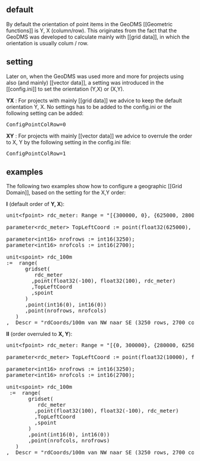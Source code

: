 ## default

By default the orientation of point items in the GeoDMS [[Geometric functions]] is Y, X (column/row). This originates from the fact that the GeoDMS was developed to calculate mainly with [[grid data]], in which the orientation is usually colum / row.

## setting

Later on, when the GeoDMS was used more and more for projects using also (and mainly) [[vector data]], a setting was introduced in the [[config.ini]] to set the orientation (Y,X) or (X,Y).

**YX** : For projects with mainly [[grid data]] we advice to keep the default orientation Y, X. No settings has to be added to the config.ini or the following setting can be added:

<pre>
ConfigPointColRow=0
</pre>

**XY** : For projects with mainly [[vector data]] we advice to overrule the order to X, Y by the following setting in the config.ini file:

<pre>
ConfigPointColRow=1
</pre>

## examples

The following two examples show how to configure a geographic [[Grid Domain]], based on the setting for the X,Y order:

**I** (default order of **Y, X**):

<pre>
unit&lt;fpoint&gt; rdc_meter: Range = "[{300000, 0}, {625000, 280000})";

parameter&lt;rdc_meter&gt; TopLeftCoord := point(float32(625000), float32(10000), rdc_meter);

parameter&lt;int16&gt; nrofrows := int16(3250);
parameter&lt;int16&gt; nrofcols := int16(2700);

unit&lt;spoint&gt; rdc_100m
:=  range(
      gridset(
         rdc_meter
        ,point(float32(-100), float32(100), rdc_meter)
        ,TopLeftCoord
        ,spoint
      )
      ,point(int16(0), int16(0))
      ,point(nrofrows, nrofcols)
   )
,  Descr = "rdCoords/100m van NW naar SE (3250 rows, 2700 cols)";
</pre>

**II** (order overruled to **X, Y**):

<pre>
unit&lt;fpoint&gt; rdc_meter: Range = "[{0, 300000}, {280000, 625000})";

parameter&lt;rdc_meter&gt; TopLeftCoord := point(float32(10000), float32(625000), rdc_meter);

parameter&lt;int16&gt; nrofrows := int16(3250);
parameter&lt;int16&gt; nrofcols := int16(2700);

unit&lt;spoint&gt; rdc_100m
 :=  range(
       gridset(
          rdc_meter
         ,point(float32(100), float32(-100), rdc_meter)
         ,TopLeftCoord
         ,spoint
       )
       ,point(int16(0), int16(0))
       ,point(nrofcols, nrofrows)
   )
,  Descr = "rdCoords/100m van NW naar SE (3250 rows, 2700 cols)";
</pre>